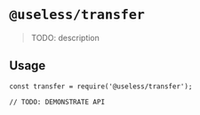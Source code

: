 # `@useless/transfer`

> TODO: description

## Usage

```
const transfer = require('@useless/transfer');

// TODO: DEMONSTRATE API
```
